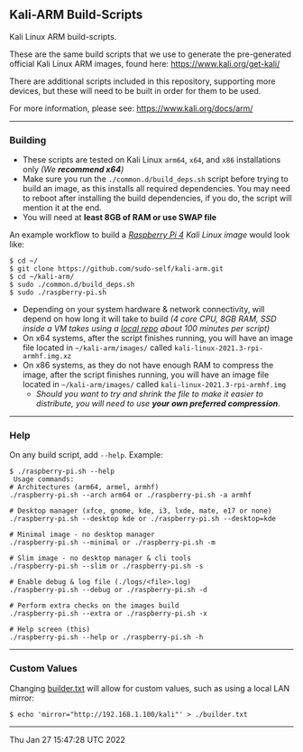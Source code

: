 ## Kali-ARM Build-Scripts
Kali Linux ARM build-scripts.

These are the same build scripts that we use to generate the pre-generated official Kali Linux ARM images, found here: <https://www.kali.org/get-kali/>

There are additional scripts included in this repository, supporting more devices, but these will need to be built in order for them to be used.

For more information, please see: <https://www.kali.org/docs/arm/>

---

### Building
- These scripts are tested on Kali Linux `arm64`, `x64`, and `x86` installations only _(We **recommend x64**)_
- Make sure you run the `./common.d/build_deps.sh` script before trying to build an image, as this installs all required dependencies.  You may need to reboot after installing the build dependencies, if you do, the script will mention it at the end.
- You will need at **least 8GB of RAM or use SWAP file**

An example workflow to build a _[Raspberry Pi 4](https://www.kali.org/docs/arm/raspberry-pi-4/) Kali Linux image_ would look like:

```
$ cd ~/
$ git clone https://github.com/sudo-self/kali-arm.git
$ cd ~/kali-arm/
$ sudo ./common.d/build_deps.sh
$ sudo ./raspberry-pi.sh
```

- Depending on your system hardware & network connectivity, will depend on how long it will take to build _(4 core CPU, 8GB RAM, SSD inside a VM takes using a [local repo](https://www.kali.org/docs/community/setting-up-a-kali-linux-mirror/) about 100 minutes per script)_
- On x64 systems, after the script finishes running, you will have an image file located in `~/kali-arm/images/` called `kali-linux-2021.3-rpi-armhf.img.xz`
- On x86 systems, as they do not have enough RAM to compress the image, after the script finishes running, you will have an image file located in `~/kali-arm/images/` called `kali-linux-2021.3-rpi-armhf.img`
  - _Should you want to try and shrink the file to make it easier to distribute, you will need to use **your own preferred compression**_.

---

### Help
On any build script, add `--help`. Example:

```
$ ./raspberry-pi.sh --help
 Usage commands:
# Architectures (arm64, armel, armhf)
./raspberry-pi.sh --arch arm64 or ./raspberry-pi.sh -a armhf

# Desktop manager (xfce, gnome, kde, i3, lxde, mate, e17 or none)
./raspberry-pi.sh --desktop kde or ./raspberry-pi.sh --desktop=kde

# Minimal image - no desktop manager
./raspberry-pi.sh --minimal or ./raspberry-pi.sh -m

# Slim image - no desktop manager & cli tools
./raspberry-pi.sh --slim or ./raspberry-pi.sh -s

# Enable debug & log file (./logs/<file>.log)
./raspberry-pi.sh --debug or ./raspberry-pi.sh -d

# Perform extra checks on the images build
./raspberry-pi.sh --extra or ./raspberry-pi.sh -x

# Help screen (this)
./raspberry-pi.sh --help or ./raspberry-pi.sh -h
```

---

### Custom Values
Changing [builder.txt](builder.txt.example) will allow for custom values, such as using a local LAN mirror:

```
$ echo 'mirror="http://192.168.1.100/kali"' > ./builder.txt
```

---

Thu Jan 27 15:47:28 UTC 2022
